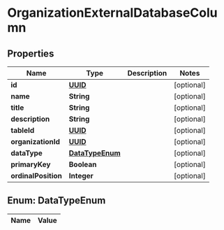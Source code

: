 

# OrganizationExternalDatabaseColumn

## Properties

Name | Type | Description | Notes
------------ | ------------- | ------------- | -------------
**id** | [**UUID**](UUID.md) |  |  [optional]
**name** | **String** |  |  [optional]
**title** | **String** |  |  [optional]
**description** | **String** |  |  [optional]
**tableId** | [**UUID**](UUID.md) |  |  [optional]
**organizationId** | [**UUID**](UUID.md) |  |  [optional]
**dataType** | [**DataTypeEnum**](#DataTypeEnum) |  |  [optional]
**primaryKey** | **Boolean** |  |  [optional]
**ordinalPosition** | **Integer** |  |  [optional]


## Enum: DataTypeEnum

Name | Value
---- | -----




